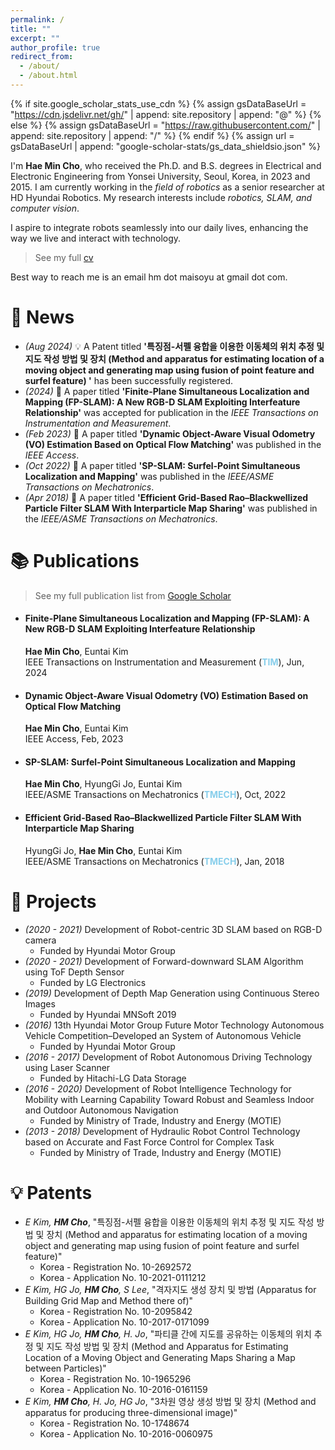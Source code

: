 ```yaml
---
permalink: /
title: ""
excerpt: ""
author_profile: true
redirect_from: 
  - /about/
  - /about.html
---
```


{% if site.google_scholar_stats_use_cdn %}
{% assign gsDataBaseUrl = "https://cdn.jsdelivr.net/gh/" | append: site.repository | append: "@" %}
{% else %}
{% assign gsDataBaseUrl = "https://raw.githubusercontent.com/" | append: site.repository | append: "/" %}
{% endif %}
{% assign url = gsDataBaseUrl | append: "google-scholar-stats/gs_data_shieldsio.json" %}

<span class='anchor' id='about-me'></span>

I'm **Hae Min Cho**, who received the Ph.D. and B.S. degrees in Electrical and Electronic Engineering from Yonsei University, Seoul, Korea, in 2023 and 2015. I am currently working in the _field of robotics_ as a senior researcher at HD Hyundai Robotics. My research interests include _robotics, SLAM, and computer vision_. 

I aspire to integrate robots seamlessly into our daily lives, enhancing the way we live and interact with technology.

> See my full [cv](https://drive.google.com/file/d/1JdzgcCRaTDYMFwCKOSoIecaq5g0VMp8p/view?usp=drive_link)

Best way to reach me is an email hm dot maisoyu at gmail dot com.

# 🎉 News
- *(Aug 2024)* 💡 A Patent titled **'특징점-서펠 융합을 이용한 이동체의 위치 추정 및 지도 작성 방법 및 장치 (Method and apparatus for estimating location of a moving object and generating map using fusion of point feature and surfel feature) '** has been successfully registered. 
- *(2024)* 📃 A paper titled **'Finite-Plane Simultaneous Localization and Mapping (FP-SLAM): A New RGB-D SLAM Exploiting Interfeature Relationship'** was accepted for publication in the _IEEE Transactions on Instrumentation and Measurement_. 
- *(Feb 2023)* 📃 A paper titled **'Dynamic Object-Aware Visual Odometry (VO) Estimation Based on Optical Flow Matching'** was published in the _IEEE Access_. 
- *(Oct 2022)* 📃 A paper titled **'SP-SLAM: Surfel-Point Simultaneous Localization and Mapping'** was published in the _IEEE/ASME Transactions on Mechatronics_. 
- *(Apr 2018)* 📃 A paper titled **'Efficient Grid-Based Rao–Blackwellized Particle Filter SLAM With Interparticle Map Sharing'** was published in the _IEEE/ASME Transactions on Mechatronics_. 

# 📚 Publications 

> See my full publication list from [Google Scholar](https://scholar.google.com/citations?hl=en&user=06VbCaAAAAAJ)

* #### Finite-Plane Simultaneous Localization and Mapping (FP-SLAM): A New RGB-D SLAM Exploiting Interfeature Relationship <br>
  **Hae Min Cho**, Euntai Kim <br>
  IEEE Transactions on Instrumentation and Measurement (<span style="color:skyblue">**TIM**</span>), Jun, 2024

* #### Dynamic Object-Aware Visual Odometry (VO) Estimation Based on Optical Flow Matching <br>
  **Hae Min Cho**, Euntai Kim <br>
  IEEE Access, Feb, 2023

* #### SP-SLAM: Surfel-Point Simultaneous Localization and Mapping <br>
  **Hae Min Cho**, HyungGi Jo, Euntai Kim <br>
  IEEE/ASME Transactions on Mechatronics (<span style="color:skyblue">**TMECH**</span>), Oct, 2022

* #### Efficient Grid-Based Rao–Blackwellized Particle Filter SLAM With Interparticle Map Sharing <br>
  HyungGi Jo, **Hae Min Cho**, Euntai Kim <br>
  IEEE/ASME Transactions on Mechatronics (<span style="color:skyblue">**TMECH**</span>), Jan, 2018
  
<!---
* ## Revisiting Self-Similarity: Structural Embedding for Image Retrieval <br>
  **Seongwon Lee**, Suhyeon Lee, Hongje Seong, Euntai Kim <br>
  IEEE/CVF Conference on Computer Vision and Pattern Recognition (<span style="color:skyblue">**CVPR**</span>) Jun, 2023 <br>
  [[page]](https://openaccess.thecvf.com/content/CVPR2023/html/Lee_Revisiting_Self-Similarity_Structural_Embedding_for_Image_Retrieval_CVPR_2023_paper.html) [[paper]](https://openaccess.thecvf.com/content/CVPR2023/papers/Lee_Revisiting_Self-Similarity_Structural_Embedding_for_Image_Retrieval_CVPR_2023_paper.pdf) [[supp]](https://openaccess.thecvf.com/content/CVPR2023/supplemental/Lee_Revisiting_Self-Similarity_Structural_CVPR_2023_supplemental.pdf) [[poster]](https://cvpr2023.thecvf.com/media/PosterPDFs/CVPR%202023/22752.png?t=1686640998.037478) [[video]](https://youtu.be/1_Kqu25roa4)&nbsp;&nbsp;[![](https://img.shields.io/github/stars/sungonce/SENet)](https://github.com/sungonce/SENet) 

* ## Correlation Verification for Image Retrieval <br>
  **Seongwon Lee**, Hongje Seong, Suhyeon Lee, Euntai Kim <br>
  IEEE/CVF Conference on Computer Vision and Pattern Recognition (<span style="color:skyblue">**CVPR**</span>) Jun, 2022 <br>
  <span style="color:#000000;background-color:#00ffff"> Selected as an **Oral Presentation**</span> (Oral Presentation Acceptance Rate: 342/8161 ≈ **4.2%**) <br>
  <span style="color:#000000;background-color:#00ff80"> **Winner** at [Qualcomm Innovation Fellowship 2022](https://www.qualcomm.com/research/university-relations/innovation-fellowship/winners)</span><br>
  <span style="color:#000000;background-color:#00ff80"> **Excellence Vision Research Award** at 1ˢᵗ Yonsei AI Workshop</span><br>
  <span style="color:#000000;background-color:#00ff80"> **Encouragement Award** at 2023-1 Graduate School of Yonsei University Thesis Award</span><br>
  [[page]](https://openaccess.thecvf.com/content/CVPR2022/html/Lee_Correlation_Verification_for_Image_Retrieval_CVPR_2022_paper.html) [[paper]](https://openaccess.thecvf.com/content/CVPR2022/papers/Lee_Correlation_Verification_for_Image_Retrieval_CVPR_2022_paper.pdf) [[supp]](https://openaccess.thecvf.com/content/CVPR2022/supplemental/Lee_Correlation_Verification_for_CVPR_2022_supplemental.pdf) [[poster]](https://drive.google.com/file/d/1qZ4Ti-4pB249gR60XN7f2OzS-8lL4vQ4/view?usp=drive_link) [[video]](https://youtu.be/Yb8qc1UtTvc) [[slide]](https://drive.google.com/file/d/1bT1WjrZrSAexQZ-eUZuFohoJ2o0rX2O0/view?usp=drive_link) [[arXiv]](http://arxiv.org/abs/2204.01458)&nbsp;&nbsp;[![](https://img.shields.io/github/stars/sungonce/CVNet)](https://github.com/sungonce/CVNet)

* ## WildNet: Learning Domain Generalized Semantic Segmentation from the Wild <br>
  Suhyeon Lee, Hongje Seong, **Seongwon Lee**, Euntai Kim <br>
  IEEE/CVF Conference on Computer Vision and Pattern Recognition (<span style="color:skyblue">**CVPR**</span>) Jun, 2022 <br>
  <span style="color:#000000;background-color:#00ff80"> **Finalist** at [Qualcomm Innovation Fellowship 2022](https://www.qualcomm.com/research/university-relations/innovation-fellowship/finalists)</span><br>
  [[page]](https://openaccess.thecvf.com/content/CVPR2022/html/Lee_WildNet_Learning_Domain_Generalized_Semantic_Segmentation_From_the_Wild_CVPR_2022_paper.html) [[paper]](https://openaccess.thecvf.com/content/CVPR2022/papers/Lee_WildNet_Learning_Domain_Generalized_Semantic_Segmentation_From_the_Wild_CVPR_2022_paper.pdf) [[supp]](https://openaccess.thecvf.com/content/CVPR2022/supplemental/Lee_WildNet_Learning_Domain_CVPR_2022_supplemental.pdf) [[arXiv]](http://arxiv.org/abs/2204.01446)&nbsp;&nbsp;[![](https://img.shields.io/github/stars/suhyeonlee/WildNet)](https://github.com/suhyeonlee/WildNet)

* ## Hierarchical Memory Matching Network for Video Object Segmentation <br>
  Hongje Seong, Seoung Wug Oh, Joon-Young Lee, **Seongwon Lee**, Suhyeon Lee, Euntai Kim <br>
  IEEE/CVF International Conference on Computer Vision (<span style="color:skyblue">**ICCV**</span>) Oct, 2021 <br>
  [[page]](https://openaccess.thecvf.com/content/ICCV2021/html/Seong_Hierarchical_Memory_Matching_Network_for_Video_Object_Segmentation_ICCV_2021_paper.html) [[paper]](https://openaccess.thecvf.com/content/ICCV2021/papers/Seong_Hierarchical_Memory_Matching_Network_for_Video_Object_Segmentation_ICCV_2021_paper.pdf) [[supp]](https://openaccess.thecvf.com/content/ICCV2021/supplemental/Seong_Hierarchical_Memory_Matching_ICCV_2021_supplemental.pdf) [[arXiv]](http://arxiv.org/abs/2109.11404)&nbsp;&nbsp;[![](https://img.shields.io/github/stars/Hongje/HMMN)](https://github.com/Hongje/HMMN)

# 🎖 Honors and Awards
- *(Jul 2023)* 2023-1 Graduate School of Yonsei University Thesis Award (2023)
  - Encouragement Award - *Correlation Verification for Image Retrieval* (CVPR 2022)
- *(Nov 2022)* [Qualcomm Innovation Fellowship 2022](https://www.qualcomm.com/research/university-relations/innovation-fellowship/winners)
  - Winner ($4,000) - *Correlation Verification for Image Retrieval* (CVPR 2022)
- *(Oct 2022)* 1st Yonsei AI Workshop (2022)
  - Excellence Vision Research Award - *Correlation Verification for Image Retrieval* (CVPR 2022)
-->

# 💼 Projects
- *(2020 - 2021)* Development of Robot-centric 3D SLAM based on RGB-D camera
  - Funded by Hyundai Motor Group
- *(2020 - 2021)* Development of Forward-downward SLAM Algorithm using ToF Depth Sensor
  - Funded by LG Electronics
- *(2019)* Development of Depth Map Generation using Continuous Stereo Images
  - Funded by Hyundai MNSoft 2019
- *(2016)* 13th Hyundai Motor Group Future Motor Technology Autonomous Vehicle Competition–Developed an System of Autonomous Vehicle
  - Funded by Hyundai Motor Group
- *(2016 - 2017)* Development of Robot Autonomous Driving Technology using Laser Scanner
  - Funded by  Hitachi-LG Data Storage
- *(2016 - 2020)* Development of Robot Intelligence Technology for Mobility with Learning Capability Toward Robust and Seamless Indoor and Outdoor Autonomous Navigation
  - Funded by Ministry of Trade, Industry and Energy (MOTIE)
- *(2013 - 2018)* Development of Hydraulic Robot Control Technology based on Accurate and Fast Force Control for Complex Task
  - Funded by Ministry of Trade, Industry and Energy (MOTIE)

# 💡 Patents
-  _E Kim, **HM Cho**_, "특징점-서펠 융합을 이용한 이동체의 위치 추정 및 지도 작성 방법 및 장치 (Method and apparatus for estimating location of a moving object and generating map using fusion of point feature and surfel feature)"
   - Korea - Registration No. 10-2692572
   - Korea - Application No. 10-2021-0111212
- _E Kim, HG Jo, **HM Cho**, S Lee_, "격자지도 생성 장치 및 방법 (Apparatus for Building Grid Map and Method there of)"
  - Korea - Registration No. 10-2095842
  - Korea - Application No. 10-2017-0171099
- _E Kim, HG Jo, **HM Cho**, H. Jo_, "파티클 간에 지도를 공유하는 이동체의 위치 추정 및 지도 작성 방법 및 장치 (Method and Apparatus for Estimating Location of a Moving Object and Generating Maps Sharing a Map between Particles)"
  - Korea - Registration No. 10-1965296
  - Korea - Application No. 10-2016-0161159
- _E Kim, **HM Cho**, H. Jo, HG Jo_, "3차원 영상 생성 방법 및 장치 (Method and apparatus for producing three-dimensional image)"
  - Korea - Registration No. 10-1748674
  - Korea - Application No. 10-2016-0060975


<!---
# 💻 Academic Services
- Invited Talks
   - *(Jan 2024)* Recent Advances in Computer Vision: Foundation Models, Vision-Language Models and 3D Neural Representations [[slide]](https://drive.google.com/file/d/1AS2djykCUuBL5o9tbf6CG_T8U4xLkZlB/view?usp=drive_link)
      - School of Electrical and Electronic Engineering, Yonsei University
   - *(Oct 2023)* Introduction to Image Retrieval: Local Features & beyond [[slide]](https://drive.google.com/file/d/1fW5CCr2GB1FcbikLkqMRpAipIjUtzOMP/view?usp=drive_link)
      - Department of Electronic Engineering, Jeonbuk National University
- Reviewer
   - Conference
      - IEEE/CVF Computer Vision and Pattern Recognition Conference (CVPR)
      - European Conference on Computer Vision (ECCV)
      - IEEE/CVF International Conference on Computer Vision (ICCV)
      - IEEE International Conference on Robotics and Automation (ICRA)
      - IEEE International Conference on Robotics and Automation (IROS)
      - Asian Conference on Computer Vision (ACCV)
   - Journal
      - IEEE Transactions on Pattern Analysis and Machine Intelligence (TPAMI)
      - IEEE Transactions on Automation Science and Engineering (T-ASE)
      - International Journal of Control, Automation and Systems (IJCAS)

-->
